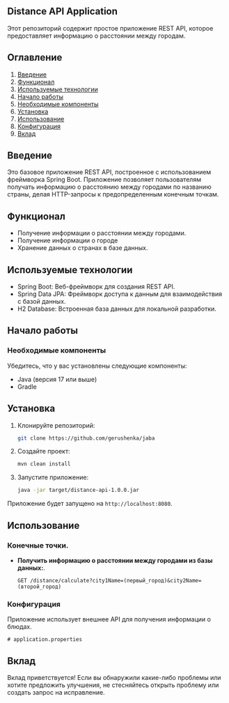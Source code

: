 ## Distance API Application

Этот репозиторий содержит простое приложение REST API, которое предоставляет информацию о расстоянии между городам.

## Оглавление
1. [Введение](#введение)
2. [Функционал](#функционал)
3. [Используемые технологии](#используемые-технологии)
4. [Начало работы](#начало-работы)
5. [Необходимые компоненты](#необходимые-компоненты)
6. [Установка](#установка)
7. [Использование](#использование)
8. [Конфигурация](#конфигурация)
9. [Вклад](#вклад)

## Введение
Это базовое приложение REST API, построенное с использованием фреймворка Spring Boot. Приложение позволяет пользователям получать информацию о расстоянию между городами по названию страны, делая HTTP-запросы к предопределенным конечным точкам.

## Функционал
- Получение информации о расстоянии между городами.
- Получение информации о городе
- Хранение данных о странах в базе данных.

## Используемые технологии
- Spring Boot: Веб-фреймворк для создания REST API.
- Spring Data JPA: Фреймворк доступа к данным для взаимодействия с базой данных.
- H2 Database: Встроенная база данных для локальной разработки.

## Начало работы
### Необходимые компоненты
Убедитесь, что у вас установлены следующие компоненты:
- Java (версия 17 или выше)
- Gradle

## Установка
1. Клонируйте репозиторий:

    ```bash
    git clone https://github.com/gerushenka/jaba
    ```

2. Создайте проект:

    ```bash
    mvn clean install
    ```

3. Запустите приложение:

    ```bash
    java -jar target/distance-api-1.0.0.jar
    ```

Приложение будет запущено на `http://localhost:8080`.

## Использование

### Конечные точки.

- **Получить информацию о расстоянии между городами из базы данных:**.
  
  ```http
  GET /distance/calculate?city1Name=(первый_город)&city2Name=(второй_город)
  ```


### Конфигурация

Приложение использует внешнее API для получения информации о блюдах.

```properties
# application.properties
```

## Вклад

Вклад приветствуется! Если вы обнаружили какие-либо проблемы или хотите предложить улучшения, не стесняйтесь открыть проблему или создать запрос на исправление.
